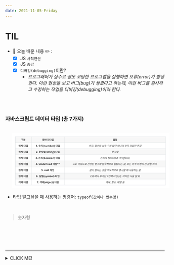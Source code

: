 ```yaml
---
date: 2021-11-05-Friday
---
```


# TIL
- 📝 오늘 배운 내용 ✏️ : 
  - [x] JS `사칙연산`
  - [x] JS  `증감`   
  - [x] `디버깅(debugging)`이란? 
    - _프로그래머가 실수로 잘못 코딩한 프로그램을 실행하면 오류(error)가 발생한다.
    이런 현상을 보고 버그(bug)가 생겼다고 하는데, 이런 버그를 검사하고 수정하는 작업을 
    디버깅(debugging)이라 한다._

<br />
<br />

### 자바스크립트 데이터 타입 (총 7가지)
<br />
<img src="./images/js_data_types.png" alt="JS 7개의 데이터 타입" width="500px" style="padding-left: 20px;" />
<br />

- 타입 알고싶을 때 사용하는 명령어: `typeof(값이나 변수명)`
<br />

> 숫자형


     
<br />
<br />

     
<br />
<br />

---
<details>
<summary>CLICK ME!</summary>  

- cf.  
  - ✨ Only 선생님's 강의 ✨
  - https://heropy.blog/2018/11/24/css-flexible-box/

</detials>   

